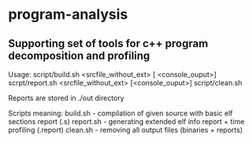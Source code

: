 # program-analysis
Supporting set of tools for c++ program decomposition and profiling
--
Usage:
script/build.sh <srcfile_without_ext> [<report> <console_ouput>] 
scrpt/report.sh <srcfile_without_ext> [<console_ouput>]
script/clean.sh

Reports are stored in ./out directory

Scripts meaning:
build.sh - compilation of given source with basic elf sections report (<bin>.s)
report.sh - generating extended elf info report + time profiling (<bin>.report)
clean.sh - removing all output files (binaries + reports)

